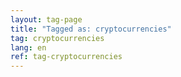 ```yaml
---
layout: tag-page
title: "Tagged as: cryptocurrencies"  
tag: cryptocurrencies
lang: en
ref: tag-cryptocurrencies
---
```

